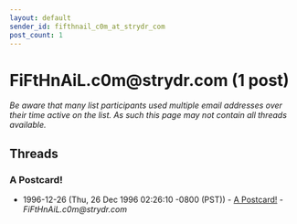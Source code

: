 ```yaml
---
layout: default
sender_id: fifthnail_c0m_at_strydr_com
post_count: 1
---
```


# FiFtHnAiL.c0m<span>@</span>strydr.com (1 post)

_Be aware that many list participants used multiple email addresses over their time active on the list. As such this page may not contain all threads available._

## Threads

### A Postcard!
+ 1996-12-26 (Thu, 26 Dec 1996 02:26:10 -0800 (PST)) - [A Postcard!](/archive/1996/12/d220b034179a2abe8bc2992ecc227db173b29e7ff603eae25f6a8c2e20c84cad) - _FiFtHnAiL.c0m@strydr.com_


